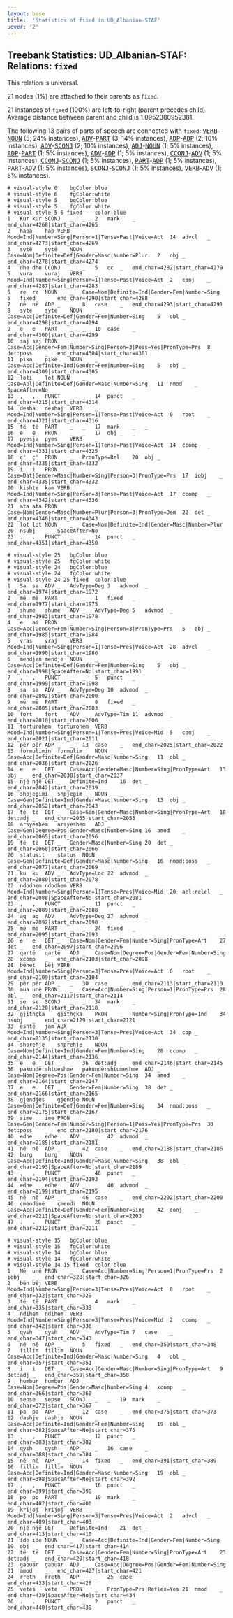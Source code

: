 ```yaml
---
layout: base
title:  'Statistics of fixed in UD_Albanian-STAF'
udver: '2'
---
```


## Treebank Statistics: UD_Albanian-STAF: Relations: `fixed`

This relation is universal.

21 nodes (1%) are attached to their parents as `fixed`.

21 instances of `fixed` (100%) are left-to-right (parent precedes child).
Average distance between parent and child is 1.0952380952381.

The following 13 pairs of parts of speech are connected with `fixed`: <tt><a href="sq_staf-pos-VERB.html">VERB</a></tt>-<tt><a href="sq_staf-pos-NOUN.html">NOUN</a></tt> (5; 24% instances), <tt><a href="sq_staf-pos-ADV.html">ADV</a></tt>-<tt><a href="sq_staf-pos-PART.html">PART</a></tt> (3; 14% instances), <tt><a href="sq_staf-pos-ADP.html">ADP</a></tt>-<tt><a href="sq_staf-pos-ADP.html">ADP</a></tt> (2; 10% instances), <tt><a href="sq_staf-pos-ADV.html">ADV</a></tt>-<tt><a href="sq_staf-pos-SCONJ.html">SCONJ</a></tt> (2; 10% instances), <tt><a href="sq_staf-pos-ADJ.html">ADJ</a></tt>-<tt><a href="sq_staf-pos-NOUN.html">NOUN</a></tt> (1; 5% instances), <tt><a href="sq_staf-pos-ADP.html">ADP</a></tt>-<tt><a href="sq_staf-pos-PART.html">PART</a></tt> (1; 5% instances), <tt><a href="sq_staf-pos-ADV.html">ADV</a></tt>-<tt><a href="sq_staf-pos-ADP.html">ADP</a></tt> (1; 5% instances), <tt><a href="sq_staf-pos-CCONJ.html">CCONJ</a></tt>-<tt><a href="sq_staf-pos-ADV.html">ADV</a></tt> (1; 5% instances), <tt><a href="sq_staf-pos-CCONJ.html">CCONJ</a></tt>-<tt><a href="sq_staf-pos-SCONJ.html">SCONJ</a></tt> (1; 5% instances), <tt><a href="sq_staf-pos-PART.html">PART</a></tt>-<tt><a href="sq_staf-pos-ADP.html">ADP</a></tt> (1; 5% instances), <tt><a href="sq_staf-pos-PART.html">PART</a></tt>-<tt><a href="sq_staf-pos-ADV.html">ADV</a></tt> (1; 5% instances), <tt><a href="sq_staf-pos-SCONJ.html">SCONJ</a></tt>-<tt><a href="sq_staf-pos-SCONJ.html">SCONJ</a></tt> (1; 5% instances), <tt><a href="sq_staf-pos-VERB.html">VERB</a></tt>-<tt><a href="sq_staf-pos-ADV.html">ADV</a></tt> (1; 5% instances).


~~~ conllu
# visual-style 6	bgColor:blue
# visual-style 6	fgColor:white
# visual-style 5	bgColor:blue
# visual-style 5	fgColor:white
# visual-style 5 6 fixed	color:blue
1	Kur	kur	SCONJ	_	_	2	mark	_	end_char=4268|start_char=4265
2	hapa	hap	VERB	_	Mood=Ind|Number=Sing|Person=1|Tense=Past|Voice=Act	14	advcl	_	end_char=4273|start_char=4269
3	sytë	sytë	NOUN	_	Case=Nom|Definite=Def|Gender=Masc|Number=Plur	2	obj	_	end_char=4278|start_char=4274
4	dhe	dhe	CCONJ	_	_	5	cc	_	end_char=4282|start_char=4279
5	vura	vuraj	VERB	_	Mood=Ind|Number=Sing|Person=1|Tense=Past|Voice=Act	2	conj	_	end_char=4287|start_char=4283
6	re	re	NOUN	_	Case=Nom|Definite=Ind|Gender=Fem|Number=Sing	5	fixed	_	end_char=4290|start_char=4288
7	në	në	ADP	_	_	8	case	_	end_char=4293|start_char=4291
8	sytë	sytë	NOUN	_	Case=Acc|Definite=Def|Gender=Fem|Number=Sing	5	obl	_	end_char=4298|start_char=4294
9	e	e	PART	_	_	10	case	_	end_char=4300|start_char=4299
10	saj	saj	PRON	_	Case=Acc|Gender=Fem|Number=Sing|Person=3|Poss=Yes|PronType=Prs	8	det:poss	_	end_char=4304|start_char=4301
11	pika	pikë	NOUN	_	Case=Acc|Definite=Ind|Gender=Fem|Number=Sing	5	obj	_	end_char=4309|start_char=4305
12	loti	lot	NOUN	_	Case=Abl|Definite=Def|Gender=Masc|Number=Sing	11	nmod	_	SpaceAfter=No
13	,	,	PUNCT	_	_	14	punct	_	end_char=4315|start_char=4314
14	desha	deshaj	VERB	_	Mood=Ind|Number=Sing|Person=1|Tense=Past|Voice=Act	0	root	_	end_char=4321|start_char=4316
15	të	të	PART	_	_	17	mark	_	_
16	e	e	PRON	_	_	17	obj	_	_
17	pyesja	pyes	VERB	_	Mood=Ind|Number=Sing|Person=1|Tense=Past|Voice=Act	14	ccomp	_	end_char=4331|start_char=4325
18	ç'	ç'	PRON	_	PronType=Rel	20	obj	_	end_char=4335|start_char=4332
19	i	i	PRON	_	Case=Dat|Gender=Masc|Number=Sing|Person=3|PronType=Prs	17	iobj	_	end_char=4335|start_char=4332
20	kishte	kam	VERB	_	Mood=Ind|Number=Sing|Person=3|Tense=Past|Voice=Act	17	ccomp	_	end_char=4342|start_char=4336
21	ata	ata	PRON	_	Case=Nom|Gender=Masc|Number=Plur|Person=3|PronType=Dem	22	det	_	end_char=4346|start_char=4343
22	lot	lot	NOUN	_	Case=Nom|Definite=Ind|Gender=Masc|Number=Plur	20	nsubj	_	SpaceAfter=No
23	.	.	PUNCT	_	_	14	punct	_	end_char=4351|start_char=4350

~~~


~~~ conllu
# visual-style 25	bgColor:blue
# visual-style 25	fgColor:white
# visual-style 24	bgColor:blue
# visual-style 24	fgColor:white
# visual-style 24 25 fixed	color:blue
1	Sa	sa	ADV	_	AdvType=Deg	3	advmod	_	end_char=1974|start_char=1972
2	më	më	PART	_	_	1	fixed	_	end_char=1977|start_char=1975
3	shumë	shumë	ADV	_	AdvType=Deg	5	advmod	_	end_char=1983|start_char=1978
4	e	ai	PRON	_	Case=Acc|Gender=Fem|Number=Sing|Person=3|PronType=Prs	5	obj	_	end_char=1985|start_char=1984
5	vras	vraj	VERB	_	Mood=Ind|Number=Sing|Person=1|Tense=Pres|Voice=Act	28	advcl	_	end_char=1990|start_char=1986
6	mendjen	mendje	NOUN	_	Case=Acc|Definite=Def|Gender=Fem|Number=Sing	5	obj	_	end_char=1998|SpaceAfter=No|start_char=1991
7	,	,	PUNCT	_	_	5	punct	_	end_char=1999|start_char=1998
8	sa	sa	ADV	_	AdvType=Deg	10	advmod	_	end_char=2002|start_char=2000
9	më	më	PART	_	_	8	fixed	_	end_char=2005|start_char=2003
10	fort	fort	ADV	_	AdvType=Tim	11	advmod	_	end_char=2010|start_char=2006
11	torturohem	torturohem	VERB	_	Mood=Ind|Number=Sing|Person=1|Tense=Pres|Voice=Mid	5	conj	_	end_char=2021|start_char=2011
12	për	për	ADP	_	_	13	case	_	end_char=2025|start_char=2022
13	formulimin	formulim	NOUN	_	Case=Acc|Definite=Def|Gender=Masc|Number=Sing	11	obl	_	end_char=2036|start_char=2026
14	e	e	DET	_	Case=Acc|Gender=Masc|Number=Sing|PronType=Art	13	obj	_	end_char=2038|start_char=2037
15	një	një	DET	_	Definite=Ind	16	det	_	end_char=2042|start_char=2039
16	shpjegimi	shpjegim	NOUN	_	Case=Gen|Definite=Ind|Gender=Masc|Number=Sing	13	obj	_	end_char=2052|start_char=2043
17	të	të	DET	_	Case=Gen|Gender=Masc|Number=Sing|PronType=Art	18	det:adj	_	end_char=2055|start_char=2053
18	arsyeshëm	arsyeshëm	ADJ	_	Case=Gen|Degree=Pos|Gender=Masc|Number=Sing	16	amod	_	end_char=2065|start_char=2056
19	të	të	DET	_	Gender=Masc|Number=Sing	20	det	_	end_char=2068|start_char=2066
20	statusit	status	NOUN	_	Case=Gen|Definite=Def|Gender=Masc|Number=Sing	16	nmod:poss	_	end_char=2077|start_char=2069
21	ku	ku	ADV	_	AdvType=Loc	22	advmod	_	end_char=2080|start_char=2078
22	ndodhem	ndodhem	VERB	_	Mood=Ind|Number=Sing|Person=1|Tense=Pres|Voice=Mid	20	acl:relcl	_	end_char=2088|SpaceAfter=No|start_char=2081
23	,	,	PUNCT	_	_	11	punct	_	end_char=2089|start_char=2088
24	aq	aq	ADV	_	AdvType=Deg	27	advmod	_	end_char=2092|start_char=2090
25	më	më	PART	_	_	24	fixed	_	end_char=2095|start_char=2093
26	e	e	DET	_	Case=Nom|Gender=Fem|Number=Sing|PronType=Art	27	det	_	end_char=2097|start_char=2096
27	qartë	qartë	ADJ	_	Case=Nom|Degree=Pos|Gender=Fem|Number=Sing	28	xcomp	_	end_char=2103|start_char=2098
28	bëhet	bëj	VERB	_	Mood=Ind|Number=Sing|Person=3|Tense=Pres|Voice=Act	0	root	_	end_char=2109|start_char=2104
29	për	për	ADP	_	_	30	case	_	end_char=2113|start_char=2110
30	mua	unë	PRON	_	Case=Acc|Number=Sing|Person=1|PronType=Prs	28	obl	_	end_char=2117|start_char=2114
31	se	se	SCONJ	_	_	34	mark	_	end_char=2120|start_char=2118
32	gjithçka	gjithçka	PRON	_	Number=Sing|PronType=Ind	34	nsubj	_	end_char=2129|start_char=2121
33	është	jam	AUX	_	Mood=Ind|Number=Sing|Person=3|Tense=Pres|Voice=Act	34	cop	_	end_char=2135|start_char=2130
34	shprehje	shprehje	NOUN	_	Case=Nom|Definite=Ind|Gender=Fem|Number=Sing	28	ccomp	_	end_char=2144|start_char=2136
35	e	e	DET	_	_	36	det:adj	_	end_char=2146|start_char=2145
36	pakundërshtueshme	pakundërshtumeshme	ADJ	_	Case=Nom|Degree=Pos|Gender=Fem|Number=Sing	34	amod	_	end_char=2164|start_char=2147
37	e	e	DET	_	Gender=Fem|Number=Sing	38	det	_	end_char=2166|start_char=2165
38	gjendjes	gjendje	NOUN	_	Case=Gen|Definite=Def|Gender=Fem|Number=Sing	34	nmod:poss	_	end_char=2175|start_char=2167
39	sime	ime	PRON	_	Case=Gen|Gender=Fem|Number=Sing|Person=1|Poss=Yes|PronType=Prs	38	det:poss	_	end_char=2180|start_char=2176
40	edhe	edhe	ADV	_	_	42	advmod	_	end_char=2185|start_char=2181
41	në	në	ADP	_	_	42	case	_	end_char=2188|start_char=2186
42	burg	burg	NOUN	_	Case=Acc|Definite=Ind|Gender=Masc|Number=Sing	38	obl	_	end_char=2193|SpaceAfter=No|start_char=2189
43	,	,	PUNCT	_	_	46	punct	_	end_char=2194|start_char=2193
44	edhe	edhe	ADV	_	_	46	advmod	_	end_char=2199|start_char=2195
45	në	në	ADP	_	_	46	case	_	end_char=2202|start_char=2200
46	çmendinë	çmendi	NOUN	_	Case=Acc|Definite=Def|Gender=Fem|Number=Sing	42	conj	_	end_char=2211|SpaceAfter=No|start_char=2203
47	.	.	PUNCT	_	_	28	punct	_	end_char=2212|start_char=2211

~~~


~~~ conllu
# visual-style 15	bgColor:blue
# visual-style 15	fgColor:white
# visual-style 14	bgColor:blue
# visual-style 14	fgColor:white
# visual-style 14 15 fixed	color:blue
1	Më	unë	PRON	_	Case=Acc|Number=Sing|Person=1|PronType=Prs	2	iobj	_	end_char=328|start_char=326
2	bën	bëj	VERB	_	Mood=Ind|Number=Sing|Person=3|Tense=Pres|Voice=Act	0	root	_	end_char=332|start_char=329
3	të	të	PART	_	_	4	mark	_	end_char=335|start_char=333
4	ndihem	ndihem	VERB	_	Mood=Ind|Number=Sing|Person=3|Tense=Pres|Voice=Mid	2	ccomp	_	end_char=342|start_char=336
5	qysh	qysh	ADV	_	AdvType=Tim	7	case	_	end_char=347|start_char=343
6	në	në	ADP	_	_	5	fixed	_	end_char=350|start_char=348
7	fillim	fillim	NOUN	_	Case=Acc|Definite=Ind|Gender=Masc|Number=Sing	4	obl	_	end_char=357|start_char=351
8	i	i	DET	_	Case=Acc|Gender=Masc|Number=Sing|PronType=Art	9	det:adj	_	end_char=359|start_char=358
9	humbur	humbur	ADJ	_	Case=Nom|Degree=Pos|Gender=Masc|Number=Sing	4	xcomp	_	end_char=366|start_char=360
10	sepse	sepse	SCONJ	_	_	19	mark	_	end_char=372|start_char=367
11	pa	pa	ADP	_	_	12	case	_	end_char=375|start_char=373
12	dashje	dashje	NOUN	_	Case=Acc|Definite=Ind|Gender=Fem|Number=Sing	19	obl	_	end_char=382|SpaceAfter=No|start_char=376
13	,	,	PUNCT	_	_	12	punct	_	end_char=383|start_char=382
14	qysh	qysh	ADP	_	_	16	case	_	end_char=388|start_char=384
15	në	në	ADP	_	_	14	fixed	_	end_char=391|start_char=389
16	fillim	fillim	NOUN	_	Case=Acc|Definite=Ind|Gender=Masc|Number=Sing	19	obl	_	end_char=398|SpaceAfter=No|start_char=392
17	,	,	PUNCT	_	_	16	punct	_	end_char=399|start_char=398
18	po	po	PART	_	_	19	mark	_	end_char=402|start_char=400
19	krijoj	krijoj	VERB	_	Mood=Ind|Number=Sing|Person=3|Tense=Pres|Voice=Act	2	advcl	_	end_char=409|start_char=403
20	një	një	DET	_	Definite=Ind	21	det	_	end_char=413|start_char=410
21	ide	ide	NOUN	_	Case=Acc|Definite=Ind|Gender=Fem|Number=Sing	19	obj	_	end_char=417|start_char=414
22	të	të	DET	_	Case=Acc|Gender=Fem|Number=Sing|PronType=Art	23	det:adj	_	end_char=420|start_char=418
23	gabuar	gabuar	ADJ	_	Case=Acc|Degree=Pos|Gender=Fem|Number=Sing	21	amod	_	end_char=427|start_char=421
24	rreth	rreth	ADP	_	_	25	case	_	end_char=433|start_char=428
25	vetes	vete	PRON	_	PronType=Prs|Reflex=Yes	21	nmod	_	end_char=439|SpaceAfter=No|start_char=434
26	.	.	PUNCT	_	_	2	punct	_	end_char=440|start_char=439

~~~


